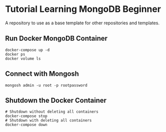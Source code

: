 # Tutorial Learning MongoDB Beginner

A repository to use as a base template for other repositories and templates.

## Run Docker MongoDB Container

```shell
docker-compose up -d
docker ps
docker volume ls
```

## Connect with Mongosh

```shell
mongosh admin -u root -p rootpassword
```

## Shutdown the Docker Container

```shell
# Shutdown without deleting all containers
docker-compose stop
# Shutdown with deleting all containers
docker-compose down
```
